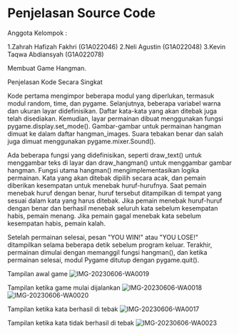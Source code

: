 # Penjelasan Source Code

Anggota Kelompok :

1.Zahrah Hafizah Fakhri (G1A022046)
2.Neli Agustin (G1A022048)
3.Kevin Taqwa Abdiansyah (G1A022078)

Membuat Game Hangman. 

Penjelasan Kode Secara Singkat

Kode pertama mengimpor beberapa modul yang diperlukan, termasuk modul random, time, dan pygame. Selanjutnya, beberapa variabel warna dan ukuran layar didefinisikan. Daftar kata-kata yang akan ditebak juga telah disediakan. Kemudian, layar permainan dibuat menggunakan fungsi pygame.display.set_mode(). Gambar-gambar untuk permainan hangman dimuat ke dalam daftar hangman_images. Suara tebakan benar dan salah juga dimuat menggunakan pygame.mixer.Sound().

Ada beberapa fungsi yang didefinisikan, seperti draw_text() untuk menggambar teks di layar dan draw_hangman() untuk menggambar gambar hangman. Fungsi utama hangman() mengimplementasikan logika permainan. Kata yang akan ditebak dipilih secara acak, dan pemain diberikan kesempatan untuk menebak huruf-hurufnya. Saat pemain menebak huruf dengan benar, huruf tersebut ditampilkan di tempat yang sesuai dalam kata yang harus ditebak. Jika pemain menebak huruf-huruf dengan benar dan berhasil menebak seluruh kata sebelum kesempatan habis, pemain menang. Jika pemain gagal menebak kata sebelum kesempatan habis, pemain kalah.

Setelah permainan selesai, pesan "YOU WIN!" atau "YOU LOSE!" ditampilkan selama beberapa detik sebelum program keluar. Terakhir, permainan dimulai dengan memanggil fungsi hangman(), dan ketika permainan selesai, modul Pygame ditutup dengan pygame.quit().

Tampilan awal game
![IMG-20230606-WA0019](https://github.com/KevinTaqwaAbdiansyah/UAS-PBO/assets/129782065/8108bd26-3b77-4b12-a77c-d8ded410e7d9)

Tampilan ketika game mulai dijalankan
![IMG-20230606-WA0018](https://github.com/KevinTaqwaAbdiansyah/UAS-PBO/assets/129782065/220d9f37-0028-44c9-94d8-0b15ed146fcc)
![IMG-20230606-WA0020](https://github.com/KevinTaqwaAbdiansyah/UAS-PBO/assets/129782065/dfc711d7-c788-49d1-8708-21a45093257f)

Tampilan ketika kata berhasil di tebak
![IMG-20230606-WA0017](https://github.com/KevinTaqwaAbdiansyah/UAS-PBO/assets/129782065/fd3ff3d7-5317-42ba-afde-3c9670a7817c)

Tampilan ketika kata tidak berhasil di tebak
![IMG-20230606-WA0023](https://github.com/KevinTaqwaAbdiansyah/UAS-PBO/assets/129782065/8329d815-f3e4-48d8-8b34-a7693e55f2e8)

